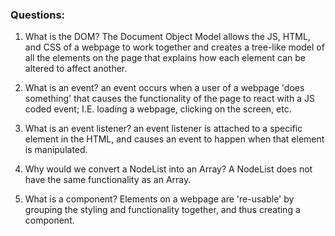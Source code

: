 ### Questions:
1. What is the DOM?
The Document Object Model allows the JS, HTML, and CSS of a webpage to work together and creates a tree-like model of all the elements on the page that explains how each element can be altered to affect another.

2. What is an event?
an event occurs when a user of a webpage 'does something' that causes the functionality of the page to react with a JS coded event; I.E. loading a webpage, clicking on the screen, etc.

3. What is an event listener?
an event listener is attached to a specific element in the HTML, and causes an event to happen when that element is manipulated.

4. Why would we convert a NodeList into an Array?
A NodeList does not have the same functionality as an Array.

5. What is a component? 
Elements on a webpage are 're-usable' by grouping the styling and functionality together, and thus creating a component.
